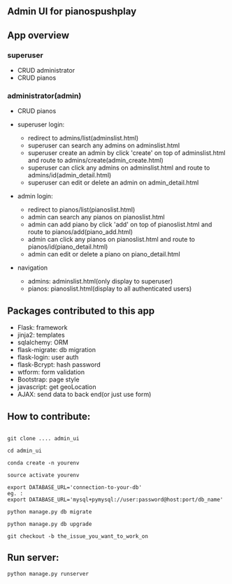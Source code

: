 ## Admin UI for pianospushplay

## App overview
### superuser
 - CRUD administrator
 - CRUD pianos
    
### administrator(admin)
 - CRUD pianos
 
 
 - superuser login:
    - redirect to admins/list(adminslist.html)
    - superuser can search any admins on adminslist.html
    - superuser create an admin by click 'create' on top of 
    adminslist.html and route to admins/create(admin_create.html)
    - superuser can click any admins on adminslist.html and route to
    admins/id(admin_detail.html)
    - superuser can edit or delete an admin on admin_detail.html
    
- admin login:
    - redirect to pianos/list(pianoslist.html)
    - admin can search any pianos on pianoslist.html
    - admin can add piano by click 'add' on top of 
    pianoslist.html and route to pianos/add(piano_add.html)
    - admin can click any pianos on pianoslist.html and route to
    pianos/id(piano_detail.html)
    - admin can edit or delete a piano on piano_detail.html

- navigation
    - admins: adminslist.html(only display to superuser)
    - pianos: pianoslist.html(display to all authenticated users)
    
    
## Packages contributed to this app
- Flask: framework
- jinja2: templates 
- sqlalchemy: ORM
- flask-migrate: db migration
- flask-login: user auth
- flask-Bcrypt: hash password
- wtform: form validation
- Bootstrap: page style 
- javascript: get geoLocation
- AJAX: send data to back end(or just use form)


## How to contribute:
```

git clone .... admin_ui

cd admin_ui

conda create -n yourenv

source activate yourenv

export DATABASE_URL='connection-to-your-db'
eg. :
export DATABASE_URL='mysql+pymysql://user:password@host:port/db_name'

python manage.py db migrate

python manage.py db upgrade

git checkout -b the_issue_you_want_to_work_on

```

## Run server:
`python manage.py runserver`

